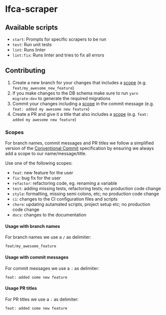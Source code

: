 # lfca-scraper

## Available scripts

- `start`: Prompts for specific scrapers to be run
- `test`: Run unit tests
- `lint`: Runs linter
- `lint:fix`: Runs linter and tries to fix all errors

## Contributing

1. Create a new branch for your changes that includes a [scope](#scopes) (e.g. `feat/my_awesome_new_feature`)
2. If you make changes to the DB schema make sure to run `yarn migrate:dev` to generate the required migrations
3. Commit your changes including a [scope](#scopes) in the commit message (e.g. `feat: added my awesome new feature`)
4. Create a PR and give it a title that also includes a [scope](#scopes) (e.g. `feat: added my awesome new feature`)

### Scopes

For branch names, commit messages and PR titles we follow a simplified version of the [Conventional Commit](https://www.conventionalcommits.org/en/v1.0.0/) specification by ensuring we always add a scope to our name/message/title.

Use one of the following scopes:

- `feat`: new feature for the user
- `fix`: bug fix for the user
- `refactor`: refactoring code, eg. renaming a variable
- `test`: adding missing tests, refactoring tests; no production code change
- `style`: formatting, missing semi colons, etc; no production code change
- `ci`: changes to the CI configuration files and scripts
- `chore`: updating autamated scripts, project setup etc; no production code change
- `docs`: changes to the documentation

#### Usage with branch names

For branch names we use a `/` as delimiter:

```
feat/my_awesome_feature
```

#### Usage with commit messages

For commit messages we use a `:` as delimiter:

```
feat: added some new feature
```

#### Usage PR titles

For PR titles we use a `:` as delimiter:

```
feat: added some new feature
```
